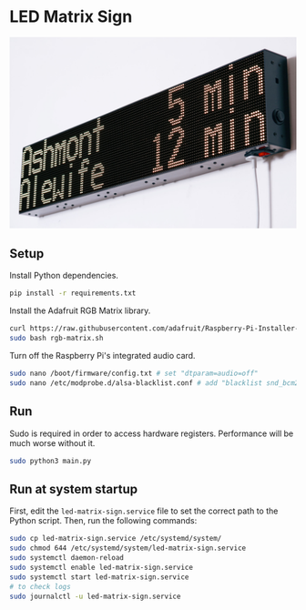 # LED Matrix Sign

[![](img/led-matrix-sign.jpg)](img/led-matrix-sign.jpg)

## Setup

Install Python dependencies.

```bash
pip install -r requirements.txt
```

Install the Adafruit RGB Matrix library.

```bash
curl https://raw.githubusercontent.com/adafruit/Raspberry-Pi-Installer-Scripts/refs/heads/main/rgb-matrix.sh > rgb-matrix.sh
sudo bash rgb-matrix.sh
```

Turn off the Raspberry Pi's integrated audio card.

```bash
sudo nano /boot/firmware/config.txt # set "dtparam=audio=off"
sudo nano /etc/modprobe.d/alsa-blacklist.conf # add "blacklist snd_bcm2835"
```

## Run

Sudo is required in order to access hardware registers. Performance will be much
worse without it.

```bash
sudo python3 main.py
```

## Run at system startup

First, edit the `led-matrix-sign.service` file to set the correct path to the
Python script. Then, run the following commands:

```bash
sudo cp led-matrix-sign.service /etc/systemd/system/
sudo chmod 644 /etc/systemd/system/led-matrix-sign.service
sudo systemctl daemon-reload
sudo systemctl enable led-matrix-sign.service
sudo systemctl start led-matrix-sign.service
# to check logs
sudo journalctl -u led-matrix-sign.service
```

